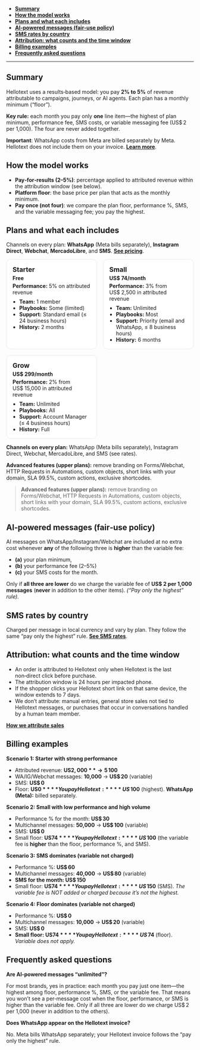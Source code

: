 * **[Summary](#summary)**
* **[How the model works](#how-the-model-works)**
* **[Plans and what each includes](#plans-and-what-each-includes)**
* **[AI‑powered messages (fair‑use policy)](#ai-powered-messages-fair-use-policy)**
* **[SMS rates by country](#sms-rates-by-country)**
* **[Attribution: what counts and the time window](#attribution-what-counts-and-time-window)**
* **[Billing examples](#billing-examples)**
* **[Frequently asked questions](#frequently-asked-questions)**

---

## Summary

Hellotext uses a results‑based model: you pay **2% to 5%** of revenue attributable to campaigns, journeys, or AI agents. Each plan has a monthly minimum (“floor”).

**Key rule:** each month you pay only **one** line item—the highest of plan minimum, performance fee, SMS costs, or variable messaging fee (US$ 2 per 1,000). The four are never added together.

<div class="note">
  <strong>Important</strong>: WhatsApp costs from Meta are billed separately by Meta. Hellotext does not include them on your invoice. <strong><a href="https://business.whatsapp.com/products/platform-pricing#rates" target="_blank">Learn more</a></strong>.
</div>

## How the model works

* **Pay‑for‑results (2–5%)**: percentage applied to attributed revenue within the attribution window (see below).
* **Platform floor**: the base price per plan that acts as the monthly minimum.
* **Pay once (not four)**: we compare the plan floor, performance %, SMS, and the variable messaging fee; you pay the highest.

## Plans and what each includes

Channels on every plan: **WhatsApp** (Meta bills separately), **Instagram Direct**, **Webchat**, **MercadoLibre**, and **SMS**. <strong><a href="https://www.hellotext.com/pricing" target="_blank">See pricing</a></strong>.

<div class="ht-plans">
  <div class="ht-plan">
    <h3>Starter</h3>
    <p class="ht-price">Free</p>
    <p class="ht-perf"><strong>Performance:</strong> 5% on attributed revenue</p>
    <ul class="ht-list">
      <li><strong>Team:</strong> 1 member</li>
      <li><strong>Playbooks:</strong> Some (limited)</li>
      <li><strong>Support:</strong> Standard email (≤ 24 business hours)</li>
      <li><strong>History:</strong> 2 months</li>
    </ul>
  </div>

  <div class="ht-plan">
    <h3>Small</h3>
    <p class="ht-price">US$ 74/month</p>
    <p class="ht-perf"><strong>Performance:</strong> 3% from <span class="nowrap">US$ 2,500</span> in attributed revenue</p>
    <ul class="ht-list">
      <li><strong>Team:</strong> Unlimited</li>
      <li><strong>Playbooks:</strong> Most</li>
      <li><strong>Support:</strong> Priority (email and WhatsApp, ≤ 8 business hours)</li>
      <li><strong>History:</strong> 6 months</li>
    </ul>
  </div>

  <div class="ht-plan">
    <h3>Grow</h3>
    <p class="ht-price">US$ 299/month</p>
    <p class="ht-perf"><strong>Performance:</strong> 2% from <span class="nowrap">US$ 15,000</span> in attributed revenue</p>
    <ul class="ht-list">
      <li><strong>Team:</strong> Unlimited</li>
      <li><strong>Playbooks:</strong> All</li>
      <li><strong>Support:</strong> Account Manager (≤ 4 business hours)</li>
      <li><strong>History:</strong> Full</li>
    </ul>
  </div>
</div>

<strong>Channels on every plan:</strong> WhatsApp (Meta bills separately), Instagram Direct, Webchat, MercadoLibre, and SMS (see rates).

<strong>Advanced features (upper plans):</strong> remove branding on Forms/Webchat, HTTP Requests in Automations, custom objects, short links with your domain, SLA 99.5%, custom actions, exclusive shortcodes.

<style>
  .ht-plans { display:grid; gap:16px; grid-template-columns:1fr; }
  @media (min-width: 760px) { .ht-plans { grid-template-columns:1fr 1fr; } }
  @media (min-width: 1180px) { .ht-plans { grid-template-columns:1fr 1fr 1fr; } }
  .ht-plan { border:1px solid var(--border-color, #e5e7eb); border-radius:12px; padding:16px; background:var(--surface, #fff); }
  .ht-plan h3 { margin:0 0 4px; font-size:1.1rem; }
  .ht-price { margin:0 0 4px; font-weight:700; }
  .ht-perf { margin:0 0 8px; }
  .ht-list { margin:0; padding-left:18px; }
  .ht-note { margin-top:8px; font-size:0.95rem; }
  .nowrap { white-space:nowrap; }
</style>

> **Advanced features (upper plans):** remove branding on Forms/Webchat, HTTP Requests in Automations, custom objects, short links with your domain, SLA 99.5%, custom actions, exclusive shortcodes.

## AI‑powered messages (fair‑use policy)

AI messages on WhatsApp/Instagram/Webchat are included at no extra cost whenever **any** of the following three is **higher** than the variable fee:

* **(a)** your plan minimum,
* **(b)** your performance fee (2–5%)
* **(c)** your SMS costs for the month.

Only if **all three are lower** do we charge the variable fee of **US$ 2 per 1,000 messages** (**never** in addition to the other items). *(“Pay only the highest” rule).*

## SMS rates by country

Charged per message in local currency and vary by plan. They follow the same “pay only the highest” rule. <strong><a href="https://www.hellotext.com/pricing#sms" target="_blank">See SMS rates</a></strong>.

## Attribution: what counts and the time window

* An order is attributed to Hellotext only when Hellotext is the last non‑direct click before purchase.
* The attribution window is 24 hours per impacted phone.
* If the shopper clicks your Hellotext short link on that same device, the window extends to 7 days.
* We don’t attribute: manual entries, general store sales not tied to Hellotext messages, or purchases that occur in conversations handled by a human team member.

**[How we attribute sales](/how-we-attribute-sales)**

## Billing examples

**Scenario 1: Starter with strong performance**

* Attributed revenue: **US$ 2,000** → 5% = **US$ 100**
* WA/IG/Webchat messages: **10,000** → **US$ 20** (variable)
* SMS: **US$ 0**
* Floor: **US$ 0**
  **You pay Hellotext:** **US$ 100** (highest). **WhatsApp (Meta):** billed separately.

**Scenario 2: Small with low performance and high volume**

* Performance % for the month: **US$ 30**
* Multichannel messages: **50,000** → **US$ 100** (variable)
* SMS: **US$ 0**
* Small floor: **US$ 74**
  **You pay Hellotext:** **US$ 100** (the variable fee is **higher** than the floor, performance %, and SMS).

**Scenario 3: SMS dominates (variable not charged)**

* Performance %: **US$ 60**
* Multichannel messages: **40,000** → **US$ 80** (variable)
* **SMS for the month: US$ 150**
* Small floor: **US$ 74**
  **You pay Hellotext:** **US$ 150** (SMS). *The variable fee is NOT added or charged because it’s not the highest.*

**Scenario 4: Floor dominates (variable not charged)**

* Performance %: **US$ 0**
* Multichannel messages: **10,000** → **US$ 20** (variable)
* SMS: **US$ 0**
* **Small floor: US$ 74**
  **You pay Hellotext:** **US$ 74** (floor). *Variable does not apply.*

## Frequently asked questions

**Are AI‑powered messages “unlimited”?**

For most brands, yes in practice: each month you pay just one item—the highest among floor, performance %, SMS, or the variable fee. That means you won’t see a per‑message cost when the floor, performance, or SMS is higher than the variable fee. Only if all three are lower do we charge US$ 2 per 1,000 (never in addition to the others).

**Does WhatsApp appear on the Hellotext invoice?**

No. Meta bills WhatsApp separately; your Hellotext invoice follows the “pay only the highest” rule.